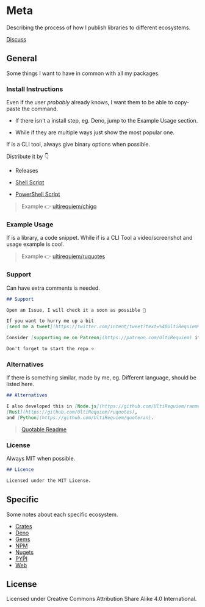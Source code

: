 # Meta

Describing the process of how I publish libraries to different ecosystems.

[Discuss](https://ultirequiem.com/discord)

## General

Some things I want to have in common with all my packages.

### Install Instructions

Even if the user _probably_ already knows, I want them to be able to copy-paste
the command.

- If there isn't a install step, eg. Deno, jump to the Example Usage section.

- While if they are multiple ways just show the most popular one.

If is a CLI tool, always give binary options when possible.

Distribute it by 👇

- Releases

- [Shell Script](https://shellscript.sh)

- [PowerShell Script](https://docs.microsoft.com/en-us/powershell/scripting/overview)

> Example 👉 [ultirequiem/chigo](https://github.com/UltiRequiem/chigo)

### Example Usage

If is a library, a code snippet. While if is a CLI Tool a video/screenshot and
usage example is cool.

> Example 👉 [ultirequiem/ruquotes](https://github.com/UltiRequiem/ruquotes)

### Support

Can have extra comments is needed.

```markdown
## Support

Open an Issue, I will check it a soon as possible 👀

If you want to hurry me up a bit
[send me a tweet](https://twitter.com/intent/tweet?text=%40UltiRequiem%20) 😆

Consider [supporting me on Patreon](https://patreon.com/UltiRequiem) if you like my work 🚀

Don't forget to start the repo ⭐
```

### Alternatives

If there is something similar, made by me, eg. Different language, should be
listed here.

```markdown
## Alternatives

I also developed this in [Node.js](https://github.com/UltiRequiem/ranmess),
[Rust](https://github.com/UltiRequiem/ruquotes),
and [Python](https://github.com/UltiRequiem/quoteran).
```

> [Quotable Readme](https://github.com/UltiRequiem/quotable)

### License

Always MIT when possible.

```markdown
## Licence

Licensed under the MIT License.
```

## Specific

Some notes about each specific ecosystem.

- [Crates](./crates)
- [Deno](./deno)
- [Gems](./gems)
- [NPM](./npm)
- [Nugets](./nugets)
- [PYPI](./pypi)
- [Web](./web)

## License

Licensed under Creative Commons Attribution Share Alike 4.0 International.
